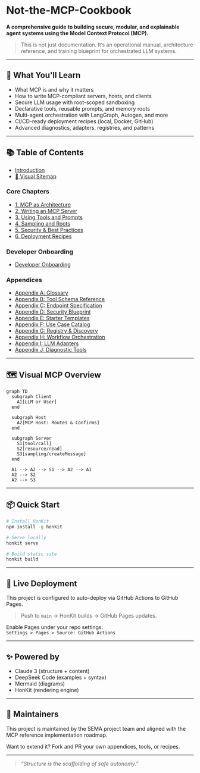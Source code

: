 # Not-the-MCP-Cookbook

**A comprehensive guide to building secure, modular, and explainable agent systems using the Model Context Protocol (MCP).**

> This is not just documentation. It’s an operational manual, architecture reference, and training blueprint for orchestrated LLM systems.

---

## 📘 What You'll Learn
- What MCP is and why it matters
- How to write MCP-compliant servers, hosts, and clients
- Secure LLM usage with root-scoped sandboxing
- Declarative tools, reusable prompts, and memory roots
- Multi-agent orchestration with LangGraph, Autogen, and more
- CI/CD-ready deployment recipes (local, Docker, GitHub)
- Advanced diagnostics, adapters, registries, and patterns

---

## 📚 Table of Contents

- [Introduction](README.md)
- [📌 Visual Sitemap](sitemap.md)

### Core Chapters
- [1. MCP as Architecture](chapters/architecture.md)
- [2. Writing an MCP Server](chapters/server.md)
- [3. Using Tools and Prompts](chapters/tools.md)
- [4. Sampling and Roots](chapters/sampling.md)
- [5. Security & Best Practices](chapters/security.md)
- [6. Deployment Recipes](chapters/recipes.md)

### Developer Onboarding
- [Developer Onboarding](onboarding_dev.md)

### Appendices
- [Appendix A: Glossary](appendix_glossary.md)
- [Appendix B: Tool Schema Reference](appendix_tool_schema.md)
- [Appendix C: Endpoint Specification](appendix_endpoint_spec.md)
- [Appendix D: Security Blueprint](appendix_security_blueprint.md)
- [Appendix E: Starter Templates](appendix_templates.md)
- [Appendix F: Use Case Catalog](appendix_use_cases.md)
- [Appendix G: Registry & Discovery](appendix_registry_discovery.md)
- [Appendix H: Workflow Orchestration](appendix_workflow_orchestration.md)
- [Appendix I: LLM Adapters](appendix_llm_adapters.md)
- [Appendix J: Diagnostic Tools](appendix_diagnostics.md)

---

## 🗺 Visual MCP Overview

```mermaid
graph TD
  subgraph Client
    A1[LLM or User]
  end

  subgraph Host
    A2[MCP Host: Routes & Confirms]
  end

  subgraph Server
    S1[tool/call]
    S2[resource/read]
    S3[sampling/createMessage]
  end

  A1 --> A2 --> S1 --> A2 --> A1
  A2 --> S2
  A2 --> S3
```

---

## 📦 Quick Start
```bash
# Install HonKit
npm install -g honkit

# Serve locally
honkit serve

# Build static site
honkit build
```

---

## 📡 Live Deployment
This project is configured to auto-deploy via GitHub Actions to GitHub Pages.

> Push to `main` → HonKit builds → GitHub Pages updates.

Enable Pages under your repo settings:  
`Settings > Pages > Source: GitHub Actions`

---

## ✨ Powered by
- Claude 3 (structure + content)
- DeepSeek Code (examples + syntax)
- Mermaid (diagrams)
- HonKit (rendering engine)

---

## 🧠 Maintainers
This project is maintained by the SEMA project team and aligned with the MCP reference implementation roadmap.

Want to extend it? Fork and PR your own appendices, tools, or recipes.

---

> _“Structure is the scaffolding of safe autonomy.”_

